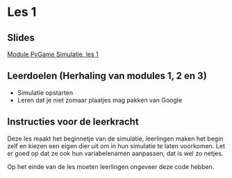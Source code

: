 # Les 1

## Slides

[Module PyGame Simulatie, les 1](https://slides.com/felienne/pidk-k2-m2-l1)

## Leerdoelen \(Herhaling van modules 1, 2 en 3\)

* Simulatie opstarten
* Leren dat je niet zomaar plaatjes mag pakken van Google

## Instructies voor de leerkracht

Deze les maakt het beginnetje van de simulatie, leerlingen maken het begin zelf en kiezen een eigen dier uit om in hun simulatie te laten voorkomen. Let er goed op dat ze ook hun variabelenamen aanpassen, dat is wel zo netjes.

Op het einde van de les moeten leerlingen ongeveer deze code hebben.







